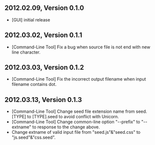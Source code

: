 2012.02.09, Version 0.1.0
-------------------------
+ [GUI] initial release

2012.03.02, Version 0.1.1
-------------------------
* [Command-Line Tool] Fix a bug when source file is not end with new line character.

2012.03.03, Version 0.1.2
-------------------------
* [Command-Line Tool] Fix the incorrect output filename when input filename contains dot.

2012.03.13, Version 0.1.3
-------------------------
* [Command-Line Tool] Change seed file extension name from seed.[TYPE] to [TYPE].seed to avoid conflict with Unicorn.
* [Command-Line Tool] Change common-line option "--prefix" to "--extname" to response to the change above.
* Change extname of valid input file from "seed.js"&"seed.css" to "js.seed"&"css.seed".
